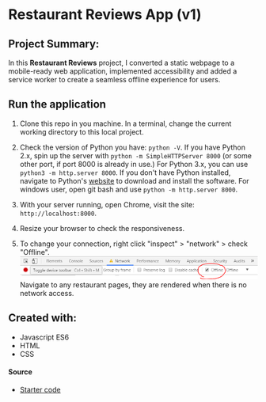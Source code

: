 # Restaurant Reviews App (v1)

## Project Summary:

In this **Restaurant Reviews** project, I converted a static webpage to a mobile-ready web application, implemented accessibility and added a service worker to create a seamless offline experience for users.

## Run the application

1. Clone this repo in you machine. In a terminal, change the current working directory to this local project. 
2. Check the version of Python you have: `python -V`. If you have Python 2.x, spin up the server with `python -m SimpleHTTPServer 8000` (or some other port, if port 8000 is already in use.) For Python 3.x, you can use `python3 -m http.server 8000`.  If you don't have Python installed, navigate to Python's [website](https://www.python.org/) to download and install the software. For windows user, open git bash and use `python -m http.server 8000`.

3. With your server running, open Chrome, visit the site: `http://localhost:8000`.
4. Resize your browser to check the responsiveness.
5. To change your connection, right click "inspect" > "network" > check "Offline".
![run the app offline](img/changeOffline.png)
Navigate to any restaurant pages, they are rendered when there is no network access.

## Created with: 
- Javascript ES6
- HTML
- CSS

#### Source
* [Starter code](https://github.com/udacity/mws-restaurant-stage-1)


